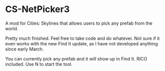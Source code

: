 # CS-NetPicker3
A mod for Cities: Skylines that allows users to pick any prefab from the world. 

Pretty much finished. Feel free to take code and do whatever. Not sure if it even works with the new Find It update, as I have not developed anything since early March.

You can currently pick any prefab and it will show up in Find It. RICO included. Use N to start the tool.
